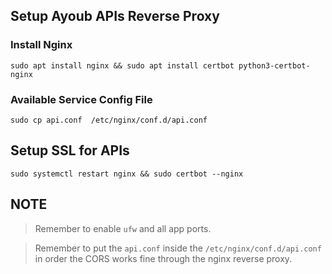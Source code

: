 


## Setup Ayoub APIs Reverse Proxy

### Install Nginx

```console
sudo apt install nginx && sudo apt install certbot python3-certbot-nginx
```

### Available Service Config File 

```console
sudo cp api.conf  /etc/nginx/conf.d/api.conf
```

## Setup SSL for APIs

```console
sudo systemctl restart nginx && sudo certbot --nginx
```

## NOTE

> Remember to enable `ufw` and all app ports.

> Remember to put the `api.conf` inside the `/etc/nginx/conf.d/api.conf` in order the CORS works fine through the nginx reverse proxy.